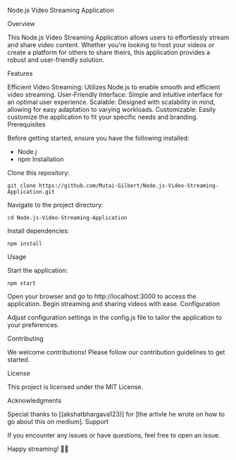 Node.js Video Streaming Application

Overview

This Node.js Video Streaming Application allows users to effortlessly stream and share video content. Whether you're looking to host your videos or create a platform for others to share theirs, this application provides a robust and user-friendly solution.

Features

Efficient Video Streaming: Utilizes Node.js to enable smooth and efficient video streaming.
User-Friendly Interface: Simple and intuitive interface for an optimal user experience.
Scalable: Designed with scalability in mind, allowing for easy adaptation to varying workloads.
Customizable: Easily customize the application to fit your specific needs and branding.
Prerequisites

Before getting started, ensure you have the following installed:
  
- Node.j
- npm
Installation

Clone this repository:
````
git clone https://github.com/Mutai-Gilbert/Node.js-Video-Streaming-Application.git

````
Navigate to the project directory:
```
cd Node.js-Video-Streaming-Application

````
Install dependencies:
````
npm install

````
Usage

Start the application:

```
npm start

````
Open your browser and go to http://localhost:3000 to access the application.
Begin streaming and sharing videos with ease.
Configuration

Adjust configuration settings in the config.js file to tailor the application to your preferences.

Contributing

We welcome contributions! Please follow our contribution guidelines to get started.

License

This project is licensed under the MIT License.

Acknowledgments

Special thanks to [(akshatbhargava123)] for [the artivle he wrote on how to go about this on medium].
Support

If you encounter any issues or have questions, feel free to open an issue.

Happy streaming! 🎥🚀